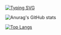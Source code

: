 <a href="https://git.io/typing-svg"><img src="https://readme-typing-svg.demolab.com?  font=Fira+Code&weight=600&size=26&pause=1000&color=646AF7&width=435&lines=Hello!+Welecom+to+smallkaka!" alt="Typing SVG" />
</a>

![Anurag's GitHub stats](https://github-readme-stats.vercel.app/api?username=smallkaka&show_icons=true&theme=radical)

[![Top Langs](https://github-readme-stats.vercel.app/api/top-langs/?username=anuraghazra&layout=compact)](https://github.com/anuraghazra/github-readme-stats)


